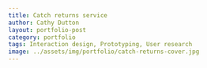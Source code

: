 ```yaml
---
title: Catch returns service
author: Cathy Dutton
layout: portfolio-post
category: portfolio
tags: Interaction design, Prototyping, User research
image: ../assets/img/portfolio/catch-returns-cover.jpg
---
```

